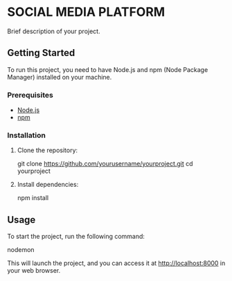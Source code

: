 
# SOCIAL MEDIA PLATFORM

Brief description of your project.

## Getting Started

To run this project, you need to have Node.js and npm (Node Package Manager) installed on your machine.

### Prerequisites

- [Node.js](https://nodejs.org/)
- [npm](https://www.npmjs.com/)

### Installation

1. Clone the repository:

   git clone https://github.com/yourusername/yourproject.git
   cd yourproject

2. Install dependencies:

   npm install

## Usage

To start the project, run the following command:

nodemon

This will launch the project, and you can access it at [http://localhost:8000](http://localhost:8000) in your web browser.

